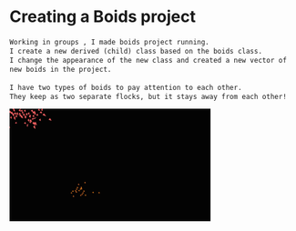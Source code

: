 # Creating a Boids project

    Working in groups , I made boids project running.
    I create a new derived (child) class based on the boids class.
    I change the appearance of the new class and created a new vector of new boids in the project.
    
    I have two types of boids to pay attention to each other.
    They keep as two separate flocks, but it stays away from each other!

<img src="boyd.gif" width="70%">